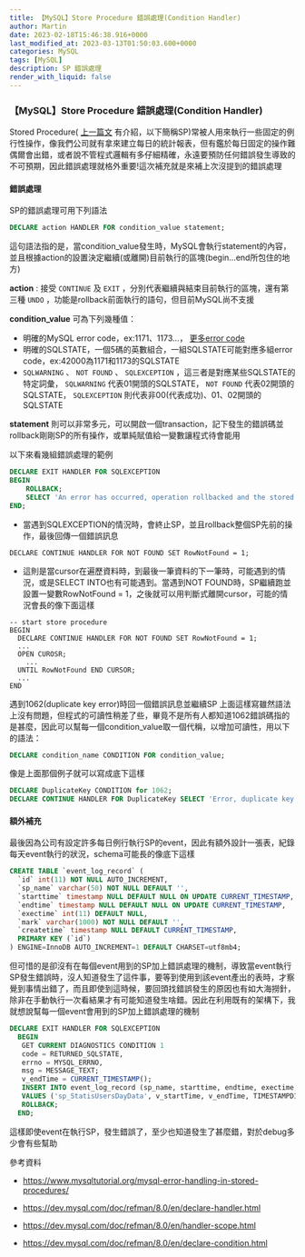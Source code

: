 ```yaml
---
title: 【MySQL】Store Procedure 錯誤處理(Condition Handler)
author: Martin
date: 2023-02-18T15:46:38.916+0000
last_modified_at: 2023-03-13T01:50:03.600+0000
categories: MySQL
tags: [MySQL]
description: SP 錯誤處理
render_with_liquid: false
---
```


### 【MySQL】Store Procedure 錯誤處理\(Condition Handler\)

Stored Procedure\( [上一篇文](./a18b3a9ab02d.md) 有介紹，以下簡稱SP\)常被人用來執行一些固定的例行性操作，像我們公司就有拿來建立每日的統計報表，但有鑑於每日固定的操作難偶爾會出錯，或者說不管程式邏輯有多仔細精確，永遠要預防任何錯誤發生導致的不可預期，因此錯誤處理就格外重要\!這次補充就是來補上次沒提到的錯誤處理
#### 錯誤處理

SP的錯誤處理可用下列語法
```sql
DECLARE action HANDLER FOR condition_value statement;
```

這句語法指的是，當condition\_value發生時，MySQL會執行statement的內容，並且根據action的設置決定繼續\(或離開\)目前執行的區塊\(begin…end所包住的地方\)

**action** : 接受 `CONTINUE` 及 `EXIT` ，分別代表繼續與結束目前執行的區塊，還有第三種 `UNDO` ，功能是rollback前面執行的語句，但目前MySQL尚不支援

**condition\_value** 可為下列幾種值：
- 明確的MySQL error code，ex:1171、1173…， [更多error code](https://dev.mysql.com/doc/mysql-errors/8.0/en/server-error-reference.html)
- 明確的SQLSTATE，一個5碼的英數組合，一組SQLSTATE可能對應多組error code，ex:42000為1171和1173的SQLSTATE
- `SQLWARNING` 、 `NOT FOUND` 、 `SQLEXCEPTION` ，這三者是對應某些SQLSTATE的特定詞彙， `SQLWARNING` 代表01開頭的SQLSTATE， `NOT FOUND` 代表02開頭的SQLSTATE， `SQLEXCEPTION` 則代表非00\(代表成功\)、01、02開頭的SQLSTATE


**statement** 則可以非常多元，可以開啟一個transaction，記下發生的錯誤碼並rollback剛剛SP的所有操作，或單純賦值給一變數讓程式待會能用

以下來看幾組錯誤處理的範例
```sql
DECLARE EXIT HANDLER FOR SQLEXCEPTION
BEGIN
    ROLLBACK;
    SELECT 'An error has occurred, operation rollbacked and the stored procedure was terminated';
END;
```
- 當遇到SQLEXCEPTION的情況時，會終止SP，並且rollback整個SP先前的操作，最後回傳一個錯誤訊息

```vbnet
DECLARE CONTINUE HANDLER FOR NOT FOUND SET RowNotFound = 1;
```
- 這則是當cursor在遍歷資料時，到最後一筆資料的下一筆時，可能遇到的情況，或是SELECT INTO也有可能遇到。當遇到NOT FOUND時，SP繼續跑並設置一變數RowNotFound = 1，之後就可以用判斷式離開cursor，可能的情況會長的像下面這樣

```
-- start store procedure 
BEGIN
  DECLARE CONTINUE HANDLER FOR NOT FOUND SET RowNotFound = 1;
  ...  
  OPEN CUROSR;
    ...
  UNTIL RowNotFound END CURSOR;
  ...
END
```

遇到1062\(duplicate key error\)時回一個錯誤訊息並繼續SP
上面這樣寫雖然語法上沒有問題，但程式的可讀性稍差了些，畢竟不是所有人都知道1062錯誤碼指的是甚麼，因此可以幫每一個condition\_value取一個代稱，以增加可讀性，用以下的語法：
```sql
DECLARE condition_name CONDITION FOR condition_value; 
```

像是上面那個例子就可以寫成底下這樣
```sql
DECLARE DuplicateKey CONDITION for 1062;
DECLARE CONTINUE HANDLER FOR DuplicateKey SELECT 'Error, duplicate key occurred';
```
#### 額外補充

最後因為公司有設定許多每日例行執行SP的event，因此有額外設計一張表，紀錄每天event執行的狀況，schema可能長的像底下這樣
```sql
CREATE TABLE `event_log_record` (
  `id` int(11) NOT NULL AUTO_INCREMENT,
  `sp_name` varchar(50) NOT NULL DEFAULT '',
  `starttime` timestamp NULL DEFAULT NULL ON UPDATE CURRENT_TIMESTAMP,
  `endtime` timestamp NULL DEFAULT NULL ON UPDATE CURRENT_TIMESTAMP,
  `exectime` int(11) DEFAULT NULL,
  `mark` varchar(1000) NOT NULL DEFAULT '',
  `createtime` timestamp NULL DEFAULT CURRENT_TIMESTAMP,
  PRIMARY KEY (`id`)
) ENGINE=InnoDB AUTO_INCREMENT=1 DEFAULT CHARSET=utf8mb4;
```

但可惜的是卻沒有在每個event用到的SP加上錯誤處理的機制，導致當event執行SP發生錯誤時，沒人知道發生了這件事，要等到使用到該event產出的表時，才察覺到事情出錯了，而且即使到這時候，要回頭找錯誤發生的原因也有如大海撈針，除非在手動執行一次看結果才有可能知道發生啥錯。因此在利用既有的架構下，我就想說幫每一個event會用到的SP加上錯誤處理的機制
```sql
DECLARE EXIT HANDLER FOR SQLEXCEPTION
  BEGIN
   GET CURRENT DIAGNOSTICS CONDITION 1 
   code = RETURNED_SQLSTATE,
   errno = MYSQL_ERRNO, 
   msg = MESSAGE_TEXT;
   v_endTime = CURRENT_TIMESTAMP();
   INSERT INTO event_log_record (sp_name, starttime, endtime, exectime, mark)
   VALUES ('sp_StatisUsersDayData', v_startTime, v_endTime, TIMESTAMPDIFF(SECOND, v_startTime, v_endTime), CONCAT('Error_no:', errno, 'Error_text', msg));
   ROLLBACK;
  END;
```

這樣即使event在執行SP，發生錯誤了，至少也知道發生了甚麼錯，對於debug多少會有些幫助

參考資料

- https://www.mysqltutorial.org/mysql-error-handling-in-stored-procedures/



- https://dev.mysql.com/doc/refman/8.0/en/declare-handler.html



- https://dev.mysql.com/doc/refman/8.0/en/handler-scope.html



- https://dev.mysql.com/doc/refman/8.0/en/declare-condition.html




